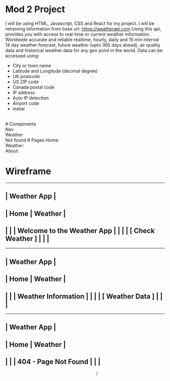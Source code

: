 # Mod 2 Project 
I will be using HTML, Javascript, CSS and React for my project.
I will be retreiving information from base url: https://weatherapi.com
Using this api, provides you with access to real-time or current weather information.
Worldwide accurate and reliable realtime, hourly, daily and 15 min interval 14 day weather forecast, future weather (upto 365 days ahead), air quality data and historical weather data for any geo point in the world. Data can be accessed using:
<ul>
<li>City or town name</li>
<li>Latitude and Longitude (decimal degree)</li>
<li>UK postcode</li>
<li>US ZIP code</li>
<li>Canada postal code</li>
<li>IP address</li>
<li>Auto IP detection</li>
<li>Airport code</li>
<li>metar</li>
</ul>
<br>
# Components
<br>
Nav
<br>
Weather
<br>
Not found
# Pages
Home:
<br>
Weather:
<br>
About:

# Wireframe 

--------------------------------------------------------------
|                       Weather App                          |
--------------------------------------------------------------
| Home | Weather                                             |
--------------------------------------------------------------
|                                                             |
|                     Welcome to the Weather App              |
|                                                             |
|                    [ Check Weather ]                       |
|                                                             |
--------------------------------------------------------------
--------------------------------------------------------------
|                       Weather App                          |
--------------------------------------------------------------
| Home | Weather                                             |
--------------------------------------------------------------
|                                                             |
|                     Weather Information                     |
|                                                             |
|                     [ Weather Data ]                        |
|                                                             |
--------------------------------------------------------------

--------------------------------------------------------------
|                       Weather App                          |
--------------------------------------------------------------
| Home | Weather                                             |
--------------------------------------------------------------
|                                                             |
|                     404 - Page Not Found                    |
|                                                             |
--------------------------------------------------------------




                                            |








